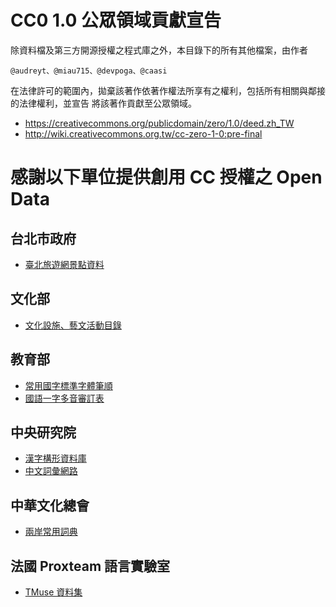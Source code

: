 # CC0 1.0 公眾領域貢獻宣告

除資料檔及第三方開源授權之程式庫之外，本目錄下的所有其他檔案，由作者

    @audreyt、@miau715、@devpoga、@caasi

在法律許可的範圍內，拋棄該著作依著作權法所享有之權利，包括所有相關與鄰接的法律權利，並宣告
將該著作貢獻至公眾領域。

* <https://creativecommons.org/publicdomain/zero/1.0/deed.zh_TW>
* <http://wiki.creativecommons.org.tw/cc-zero-1-0:pre-final>

# 感謝以下單位提供創用 CC 授權之 Open Data

## 台北市政府

* [臺北旅遊網景點資料](http://data.taipei.gov.tw/opendata/apply/NewDataContent?oid=35DD5292-6254-4672-A78B-46788C1DE3F2)

## 文化部

* [文化設施、藝文活動目錄](http://cloud.culture.tw/frontsite/opendata/openCmsAction.do?method=goCMSList&menuId=10203)

## 教育部

* [常用國字標準字體筆順](http://stroke-order.learningweb.moe.edu.tw/)
* [國語一字多音審訂表](http://www.edu.tw/pages/detail.aspx?Node=3692&Page=16373&WID=c5ad5187-55ef-4811-8219-e946fe04f725)

## 中央研究院

* [漢字構形資料庫](http://cdp.sinica.edu.tw/cdphanzi/)
* [中文詞彙網路](http://lope.linguistics.ntu.edu.tw/cwn/)

## 中華文化總會

* [兩岸常用詞典](https://github.com/g0v/moedict-data-csld)

## 法國 Proxteam 語言實驗室

* [TMuse 資料集](http://naviprox.net/veryfirstdump.html)
